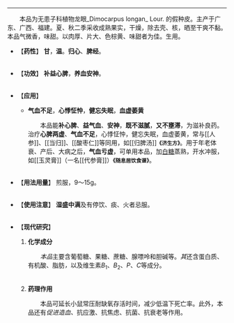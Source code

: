 ---
&emsp;&emsp;本品为无患子科植物龙眼_Dimocarpus longan_ Lour. 的假种皮。主产于广东、广西、福建。夏、秋二季采收成熟果实，干燥，除去壳、核，晒至干爽不黏。本品气微香，味甜。以肉厚、片大、色棕黄、味甜者为佳。生用。

- 【**药性**】
	**甘**，**温**。**归心**、**脾经**。<br></br>

- 【**功效**】
	**补益心脾**，**养血安神**。<br></br>

- 【**应用**】
	*  **气血不足**，**心悸怔忡**，**健忘失眠**，**血虚萎黄**
		
		&emsp;&emsp;本品能**补心脾**、**益气血**、**安神**，**既不滋腻**，**又不壅滞**，为滋补良药。治疗**心脾两虚**、**气血不足**，心悸怔忡，健忘失眠，血虚萎黄，常与[[人参]]、[[当归]]、[[酸枣仁]]等同用，如[[归脾汤]]**`《济生方》`**。用于年老体衰、产后、大病之后，**气血亏虚**，可单用本品，加<ins>白糖</ins>蒸熟，开水冲服，如[[玉灵膏]]（一名[[代参膏]]）**`《随息居饮食谱》`**。<br></br>

- 【**用法用量**】
	煎服，9～15g。<br></br>

- 【**使用注意**】
	**湿盛中满**及有停饮、痰、火者忌服。<br></br>

- 【**现代研究**】
	1. **化学成分**
		
		&emsp;&emsp;<dfn>本品</dfn>主要含葡萄糖、果糖、蔗糖、腺嘌呤和胆碱等。<dfn>其</dfn>还含蛋白质、有机酸、脂肪<dfn>，</dfn>以及维生素$B_{1}$、$B_{2}$、$P$、$C$等成分。<br></br>
	
	2. **药理作用**
		
		&emsp;&emsp;本品可延长小鼠常压耐缺氧存活时间，减少低温下死亡率。此外，本品还有<dfn>促进造血、</dfn>抗应激、抗焦虑、抗菌、抗衰老等作用。